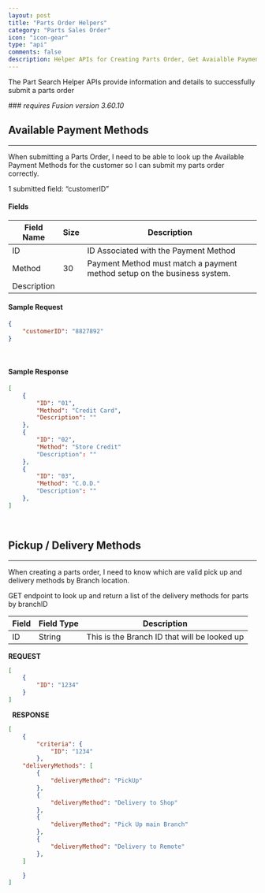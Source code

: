 ```yaml
---
layout: post  
title: "Parts Order Helpers"  
category: "Parts Sales Order"  
icon: "icon-gear"  
type: "api"  
comments: false  
description: Helper APIs for Creating Parts Order, Get Avaialble Payments and Pickup / Delivery Methods 
---
```


The Part Search Helper APIs provide information and details to successfully submit a parts order

### *requires Fusion version 3.60.10*

## Available Payment Methods
-------------------------

When submitting a Parts Order, I need to be able to look up the Available Payment Methods for the customer so I can submit my parts order correctly.

1 submitted field: “customerID”

#### Fields

| Field Name  | Size | Description                                                              |
|-------------|------|--------------------------------------------------------------------------|
| ID          |      | ID Associated with the Payment Method                                    |
| Method      | 30   | Payment Method must match a payment method setup on the business system. |
| Description |      |                                                                          |

#### Sample Request
```json
{
	"customerID": "8827892"
}
```
 

#### Sample Response
```json
[
	{
		"ID": "01",
		"Method": "Credit Card",
		"Description": ""
	},
	{
		"ID": "02",
		"Method": "Store Credit"
		"Description": ""
	},
	{
		"ID": "03",
		"Method": "C.O.D."
		"Description": ""
	},
]
```
 

## Pickup / Delivery Methods
-------------------------

When creating a parts order, I need to know which are valid pick up and delivery methods by Branch location.

GET endpoint to look up and return a list of the delivery methods for parts by branchID

| Field | Field Type | Description |
|----|--------|----------------------------------------------|
| ID | String | This is the Branch ID that will be looked up |



**REQUEST**
```json
[
	{
		"ID": "1234"
	}
]
```
 
**RESPONSE**
```json
[
	{
		"criteria": {
			"ID": "1234"
		},
	"deliveryMethods": [
		{
			"deliveryMethod": "PickUp"
		},
		{
			"deliveryMethod": "Delivery to Shop"
		},
		{
			"deliveryMethod": "Pick Up main Branch"
		},
		{
			"deliveryMethod": "Delivery to Remote"
		},
	]

	}
]
```